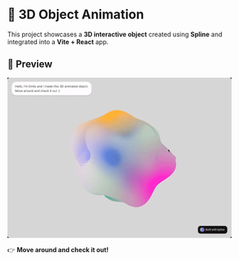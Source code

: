 # 🎨 3D Object Animation

This project showcases a **3D interactive object** created using **Spline** and integrated into a **Vite + React** app.

## 🚀 Preview

![Website Preview](./preview.gif)

👉 **Move around and check it out!**
